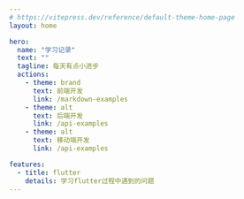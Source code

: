 ```yaml
---
# https://vitepress.dev/reference/default-theme-home-page
layout: home

hero:
  name: "学习记录"
  text: ""
  tagline: 每天有点小进步
  actions:
    - theme: brand
      text: 前端开发
      link: /markdown-examples
    - theme: alt
      text: 后端开发
      link: /api-examples
    - theme: alt
      text: 移动端开发
      link: /api-examples

features:
  - title: flutter
    details: 学习flutter过程中遇到的问题
---
```


